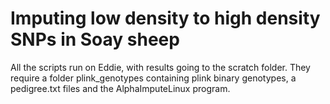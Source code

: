 # Imputing low density to high density SNPs in Soay sheep

All the scripts run on Eddie, with results going to the scratch folder.
They require a folder plink_genotypes containing plink binary genotypes, a pedigree.txt files and 
the AlphaImputeLinux program. 
